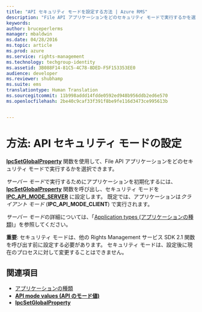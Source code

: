 ```yaml
---
title: "API セキュリティ モードを設定する方法 | Azure RMS"
description: "File API アプリケーションをどのセキュリティ モードで実行するかを選択します。"
keywords: 
author: bruceperlerms
manager: mbaldwin
ms.date: 04/28/2016
ms.topic: article
ms.prod: azure
ms.service: rights-management
ms.technology: techgroup-identity
ms.assetid: 3B088F14-81C5-4C78-8DED-F5F153353EE0
audience: developer
ms.reviewer: shubhamp
ms.suite: ems
translationtype: Human Translation
ms.sourcegitcommit: 11b998addd14fdde0592ed948b956ddb2ed6e570
ms.openlocfilehash: 2be40c9caf33f391f8be9fe116d3473ce995613b


---
```


# 方法: API セキュリティ モードの設定

[**IpcSetGlobalProperty**](/rights-management/sdk/2.1/api/win/functions#msipc_ipcsetglobalproperty) 関数を使用して、File API アプリケーションをどのセキュリティ モードで実行するかを選択できます。

*サーバー モード*で実行するためにアプリケーションを初期化するには、[**IpcSetGlobalProperty**](/rights-management/sdk/2.1/api/win/functions#msipc_ipcsetglobalproperty) 関数を呼び出し、セキュリティ モードを [**IPC\_API\_MODE\_SERVER**](/rights-management/sdk/2.1/api/win/api%20mode%20values#msipc_api_mode_values_IPC_API_MODE_SERVER) に設定します。 既定では、アプリケーションは*クライアント モード* (**IPC\_API\_MODE\_CLIENT**) で実行されます。

*サーバー モード*の詳細については、「[Application types (アプリケーションの種類)](application-types.md)」を参照してください。

**重要**: セキュリティ モードは、他の Rights Management サービス SDK 2.1 関数を呼び出す前に設定する必要があります。 セキュリティ モードは、設定後に現在のプロセスに対して変更することはできません。

## 関連項目

* [アプリケーションの種類](application-types.md)
* [**API mode values (API のモード値)**](/rights-management/sdk/2.1/api/win/api%20mode%20values#msipc_api_mode_values_IPC_API_MODE_SERVER)
* [**IpcSetGlobalProperty**](/rights-management/sdk/2.1/api/win/functions#msipc_ipcsetglobalproperty)
 

 



<!--HONumber=Jul16_HO3-->


